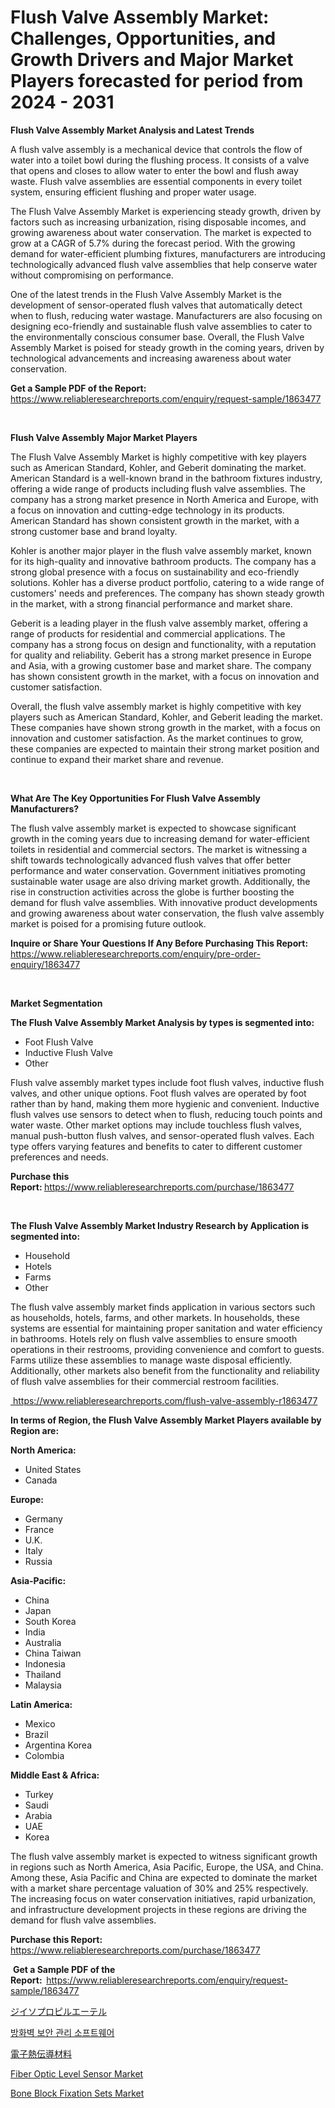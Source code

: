 <p><h1>Flush Valve Assembly Market: Challenges, Opportunities, and Growth Drivers and Major Market Players forecasted for period from 2024 - 2031</h1></p><p><strong>Flush Valve Assembly Market Analysis and Latest Trends</strong></p>
<p><p>A flush valve assembly is a mechanical device that controls the flow of water into a toilet bowl during the flushing process. It consists of a valve that opens and closes to allow water to enter the bowl and flush away waste. Flush valve assemblies are essential components in every toilet system, ensuring efficient flushing and proper water usage.</p><p>The Flush Valve Assembly Market is experiencing steady growth, driven by factors such as increasing urbanization, rising disposable incomes, and growing awareness about water conservation. The market is expected to grow at a CAGR of 5.7% during the forecast period. With the growing demand for water-efficient plumbing fixtures, manufacturers are introducing technologically advanced flush valve assemblies that help conserve water without compromising on performance.</p><p>One of the latest trends in the Flush Valve Assembly Market is the development of sensor-operated flush valves that automatically detect when to flush, reducing water wastage. Manufacturers are also focusing on designing eco-friendly and sustainable flush valve assemblies to cater to the environmentally conscious consumer base. Overall, the Flush Valve Assembly Market is poised for steady growth in the coming years, driven by technological advancements and increasing awareness about water conservation.</p></p>
<p><strong>Get a Sample PDF of the Report:&nbsp;</strong> <a href="https://www.reliableresearchreports.com/enquiry/request-sample/1863477">https://www.reliableresearchreports.com/enquiry/request-sample/1863477</a></p>
<p>&nbsp;</p>
<p><strong>Flush Valve Assembly Major Market Players</strong></p>
<p><p>The Flush Valve Assembly Market is highly competitive with key players such as American Standard, Kohler, and Geberit dominating the market. American Standard is a well-known brand in the bathroom fixtures industry, offering a wide range of products including flush valve assemblies. The company has a strong market presence in North America and Europe, with a focus on innovation and cutting-edge technology in its products. American Standard has shown consistent growth in the market, with a strong customer base and brand loyalty.</p><p>Kohler is another major player in the flush valve assembly market, known for its high-quality and innovative bathroom products. The company has a strong global presence with a focus on sustainability and eco-friendly solutions. Kohler has a diverse product portfolio, catering to a wide range of customers' needs and preferences. The company has shown steady growth in the market, with a strong financial performance and market share.</p><p>Geberit is a leading player in the flush valve assembly market, offering a range of products for residential and commercial applications. The company has a strong focus on design and functionality, with a reputation for quality and reliability. Geberit has a strong market presence in Europe and Asia, with a growing customer base and market share. The company has shown consistent growth in the market, with a focus on innovation and customer satisfaction.</p><p>Overall, the flush valve assembly market is highly competitive with key players such as American Standard, Kohler, and Geberit leading the market. These companies have shown strong growth in the market, with a focus on innovation and customer satisfaction. As the market continues to grow, these companies are expected to maintain their strong market position and continue to expand their market share and revenue.</p></p>
<p>&nbsp;</p>
<p><strong>What Are The Key Opportunities For Flush Valve Assembly Manufacturers?</strong></p>
<p><p>The flush valve assembly market is expected to showcase significant growth in the coming years due to increasing demand for water-efficient toilets in residential and commercial sectors. The market is witnessing a shift towards technologically advanced flush valves that offer better performance and water conservation. Government initiatives promoting sustainable water usage are also driving market growth. Additionally, the rise in construction activities across the globe is further boosting the demand for flush valve assemblies. With innovative product developments and growing awareness about water conservation, the flush valve assembly market is poised for a promising future outlook.</p></p>
<p><strong>Inquire or Share Your Questions If Any Before Purchasing This Report:</strong> <a href="https://www.reliableresearchreports.com/enquiry/pre-order-enquiry/1863477">https://www.reliableresearchreports.com/enquiry/pre-order-enquiry/1863477</a></p>
<p>&nbsp;</p>
<p><strong>Market Segmentation</strong></p>
<p><strong>The Flush Valve Assembly Market Analysis by types is segmented into:</strong></p>
<p><ul><li>Foot Flush Valve</li><li>Inductive Flush Valve</li><li>Other</li></ul></p>
<p><p>Flush valve assembly market types include foot flush valves, inductive flush valves, and other unique options. Foot flush valves are operated by foot rather than by hand, making them more hygienic and convenient. Inductive flush valves use sensors to detect when to flush, reducing touch points and water waste. Other market options may include touchless flush valves, manual push-button flush valves, and sensor-operated flush valves. Each type offers varying features and benefits to cater to different customer preferences and needs.</p></p>
<p><strong>Purchase this Report:&nbsp;</strong><a href="https://www.reliableresearchreports.com/purchase/1863477">https://www.reliableresearchreports.com/purchase/1863477</a></p>
<p>&nbsp;</p>
<p><strong>The Flush Valve Assembly Market Industry Research by Application is segmented into:</strong></p>
<p><ul><li>Household</li><li>Hotels</li><li>Farms</li><li>Other</li></ul></p>
<p><p>The flush valve assembly market finds application in various sectors such as households, hotels, farms, and other markets. In households, these systems are essential for maintaining proper sanitation and water efficiency in bathrooms. Hotels rely on flush valve assemblies to ensure smooth operations in their restrooms, providing convenience and comfort to guests. Farms utilize these assemblies to manage waste disposal efficiently. Additionally, other markets also benefit from the functionality and reliability of flush valve assemblies for their commercial restroom facilities.</p></p>
<p><a href="https://www.reliableresearchreports.com/flush-valve-assembly-r1863477">&nbsp;https://www.reliableresearchreports.com/flush-valve-assembly-r1863477</a></p>
<p><strong>In terms of Region, the Flush Valve Assembly Market Players available by Region are:</strong></p>
<p>
    <p> <strong> North America: </strong>
        <ul>
            <li>United States</li>
            <li>Canada</li>
        </ul>
        </p> 
    <p> <strong> Europe: </strong>
        <ul>
            <li>Germany</li>
            <li>France</li>
            <li>U.K.</li>
            <li>Italy</li>
            <li>Russia</li>
        </ul>
        </p> 
    <p> <strong> Asia-Pacific: </strong>
        <ul>
            <li>China</li>
            <li>Japan</li>
            <li>South Korea</li>
            <li>India</li>
            <li>Australia</li>
            <li>China Taiwan</li>
            <li>Indonesia</li>
            <li>Thailand</li>
            <li>Malaysia</li>
        </ul>
        </p> 
    <p> <strong> Latin America: </strong>
        <ul>
            <li>Mexico</li>
            <li>Brazil</li>
            <li>Argentina Korea</li>
            <li>Colombia</li>
        </ul>
        </p> 
    <p> <strong> Middle East & Africa: </strong>
        <ul>
            <li>Turkey</li>
            <li>Saudi</li>
            <li>Arabia</li>
            <li>UAE</li>
            <li>Korea</li>
        </ul>
    </p>
    </p>
<p><p>The flush valve assembly market is expected to witness significant growth in regions such as North America, Asia Pacific, Europe, the USA, and China. Among these, Asia Pacific and China are expected to dominate the market with a market share percentage valuation of 30% and 25% respectively. The increasing focus on water conservation initiatives, rapid urbanization, and infrastructure development projects in these regions are driving the demand for flush valve assemblies.</p></p>
<p><strong>Purchase this Report: </strong><a href="https://www.reliableresearchreports.com/purchase/1863477">https://www.reliableresearchreports.com/purchase/1863477</a></p>
<p>&nbsp;<strong>Get a Sample PDF of the Report:&nbsp;&nbsp;</strong><a href="https://www.reliableresearchreports.com/enquiry/request-sample/1863477">https://www.reliableresearchreports.com/enquiry/request-sample/1863477</a></p>
<p><strong></strong></p>
<p><p><a href="https://medium.com/@mohabbatsakidar/%E3%82%B8%E3%82%BD%E3%83%97%E3%83%AD%E3%83%94%E3%83%AB%E3%82%A8%E3%83%BC%E3%83%86%E3%83%AB%E5%B8%82%E5%A0%B4%E3%81%AE%E8%A6%8F%E6%A8%A1-%E5%B8%82%E5%A0%B4%E3%82%BB%E3%82%B0%E3%83%A1%E3%83%B3%E3%83%86%E3%83%BC%E3%82%B7%E3%83%A7%E3%83%B3-%E5%B8%82%E5%A0%B4%E3%83%88%E3%83%AC%E3%83%B3%E3%83%89%E3%81%8A%E3%82%88%E3%81%B3%E6%88%90%E9%95%B7%E5%88%86%E6%9E%90%E4%BA%88%E6%B8%AC2031%E5%B9%B4%E3%81%BE%E3%81%A7-299d5af2dfc9">ジイソプロピルエーテル</a></p><p><a href="https://github.com/vss5505pa7z1p/Market-Research-Report-List-2/blob/main/9947752168603.md">방화벽 보안 관리 소프트웨어</a></p><p><a href="https://github.com/BrionnaBoyle/Market-Research-Report-List-1/blob/main/2711657157284.md">電子熱伝導材料</a></p><p><a href="https://github.com/thuyvuongpk111/Market-Research-Report-List-1/blob/main/fiber-optic-level-sensor-market.md">Fiber Optic Level Sensor Market</a></p><p><a href="https://www.linkedin.com/pulse/decoding-bone-block-fixation-sets-market-metrics-share-trends-wdwpc">Bone Block Fixation Sets Market</a></p></p>